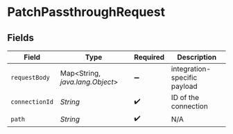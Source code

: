 # PatchPassthroughRequest


## Fields

| Field                           | Type                            | Required                        | Description                     |
| ------------------------------- | ------------------------------- | ------------------------------- | ------------------------------- |
| `requestBody`                   | Map<String, *java.lang.Object*> | :heavy_minus_sign:              | integration-specific payload    |
| `connectionId`                  | *String*                        | :heavy_check_mark:              | ID of the connection            |
| `path`                          | *String*                        | :heavy_check_mark:              | N/A                             |
